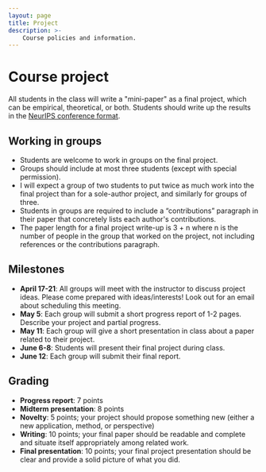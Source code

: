 ```yaml
---
layout: page
title: Project
description: >-
    Course policies and information.
---
```


# Course project

All students in the class will write a "mini-paper" as a final project, which can be empirical, theoretical, or both. Students should write up the results in the [NeurIPS conference format](https://neurips.cc/Conferences/2023/PaperInformation/StyleFiles).

## Working in groups
- Students are welcome to work in groups on the final project.
- Groups should include at most three students (except with special permission).
- I will expect a group of two students to put twice as much work into the final project than for a sole-author project, and similarly for groups of three.
- Students in groups are required to include a “contributions” paragraph in their paper that concretely lists each author's contributions.
- The paper length for a final project write-up is 3 + n where n is the number of people in the group that worked on the project, not including references or the contributions paragraph.

## Milestones
- **April 17-21**: All groups will meet with the instructor to discuss project ideas. Please come prepared with ideas/interests! Look out for an email about scheduling this meeting.
- **May 5**: Each group will submit a short progress report of 1-2 pages. Describe your project and partial progress.
- **May 11**: Each group will give a short presentation in class about a paper related to their project.
- **June 6-8**: Students will present their final project during class.
- **June 12**: Each group will submit their final report.

## Grading
- **Progress report**: 7 points
- **Midterm presentation**: 8 points
- **Novelty**: 5 points; your project should propose something new (either a new application, method, or perspective)
- **Writing**: 10 points; your final paper should be readable and complete and situate itself appropriately among related work.
- **Final presentation**: 10 points; your final project presentation should be clear and provide a solid picture of what you did.
